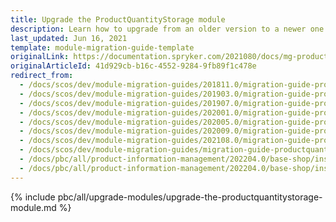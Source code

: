 ```yaml
---
title: Upgrade the ProductQuantityStorage module
description: Learn how to upgrade from an older version to a newer one of the product quantity storage module within your Spryker based project.
last_updated: Jun 16, 2021
template: module-migration-guide-template
originalLink: https://documentation.spryker.com/2021080/docs/mg-product-quantity-storage
originalArticleId: 41d929cb-b16c-4552-9284-9fb89f1c478e
redirect_from:
  - /docs/scos/dev/module-migration-guides/201811.0/migration-guide-productquantitystorage.html
  - /docs/scos/dev/module-migration-guides/201903.0/migration-guide-productquantitystorage.html
  - /docs/scos/dev/module-migration-guides/201907.0/migration-guide-productquantitystorage.html
  - /docs/scos/dev/module-migration-guides/202001.0/migration-guide-productquantitystorage.html
  - /docs/scos/dev/module-migration-guides/202005.0/migration-guide-productquantitystorage.html
  - /docs/scos/dev/module-migration-guides/202009.0/migration-guide-productquantitystorage.html
  - /docs/scos/dev/module-migration-guides/202108.0/migration-guide-productquantitystorage.html
  - /docs/scos/dev/module-migration-guides/migration-guide-productquantitystorage.html
  - /docs/pbc/all/product-information-management/202204.0/base-shop/install-and-upgrade/upgrade-modules/upgrade-the-productquantitystorage-module.html
  - /docs/pbc/all/product-information-management/202204.0/base-shop/install-and-upgrade/upgrade-modules/upgrade-the-productrelationstorage-module.html
---
```


{% include pbc/all/upgrade-modules/upgrade-the-productquantitystorage-module.md %} <!-- To edit, see /_includes/pbc/all/upgrade-modules/upgrade-the-productquantitystorage-module.md -->
